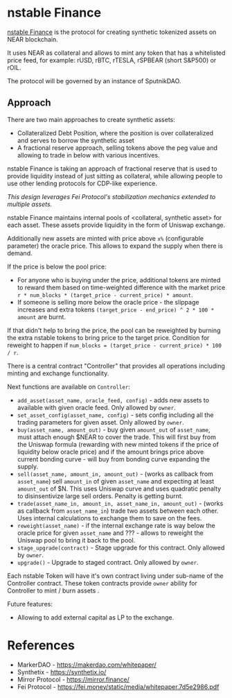 # nstable Finance

[nstable Finance](https://nstable.finance) is the protocol for creating synthetic tokenized assets on NEAR blockchain.

It uses NEAR as collateral and allows to mint any token that has a whitelisted price feed, for example: rUSD, rBTC, rTESLA, rSPBEAR (short S&P500) or rOIL.

The protocol will be governed by an instance of SputnikDAO.

## Approach

There are two main approaches to create synthetic assets:
- Collateralized Debt Position, where the position is over collateralized and serves to borrow the synthetic asset
- A fractional reserve approach, selling tokens above the peg value and allowing to trade in below with various incentives.

nstable Finance is taking an approach of fractional reserve that is used to provide liquidity instead of just sitting as collateral, while allowing people to use other lending protocols for CDP-like experience.

*This design leverages Fei Protocol's stabilization mechanics extended to multiple assets.*

nstable Finance maintains internal pools of <collateral, synthetic asset> for each asset. These assets provide liquidity in the form of Uniswap exchange.

Additionally new assets are minted with price above `x%` (configurable parameter) the oracle price. This allows to expand the supply when there is demand.

If the price is below the pool price:
- For anyone who is buying under the price, additional tokens are minted to reward them based on time-weighted difference with the market price `r * num_blocks * (target_price - current_price) * amount`.
- If someone is selling more below the oracle price - the slippage increases and extra tokens `(target_price - end_price) ^ 2 * 100 * amount` are burnt.

If that didn't help to bring the price, the pool can be reweighted by burning the extra nstable tokens to bring price to the target price. Condition for reweight to happen if `num_blocks = (target_price - current_price) * 100 / r`.

There is a central contract "Controller" that provides all operations including minting and exchange functionality.

Next functions are available on `Controller`:
- `add_asset(asset_name, oracle_feed, config)` - adds new assets to available with given oracle feed. Only allowed by `owner`.
- `set_asset_config(asset_name, config)` - sets config including all the trading parameters for given asset. Only allowed by `owner`.
- `buy(asset_name, amount_out)` - buy given `amount_out` of `asset_name`, must attach enough $NEAR to cover the trade. This will first buy from the Uniswap formula (rewarding with new minted tokens if the price of liquidity below oracle price) and if the amount brings price above current bonding curve - will buy from bonding curve expanding the supply.
- `sell(asset_name, amount_in, amount_out)` - (works as callback from `asset_name`) sell `amount_in` of given `asset_name` and expecting at least `amount_out` of $N. This uses Uniswap curve and uses quadratic penalty to disinsentivize large sell orders. Penalty is getting burnt.
- `trade(asset_name_in, amount_in, asset_name_in, amount_out)` - (works as callback from `asset_name_in`) trade two assets between each other. Uses internal calculations to exchange them to save on the fees.
- `reweight(asset_name)` - if the internal exchange rate is way below the oracle price for given `asset_name` and ??? - allows to reweight the Uniswap pool to bring it back to the pool.
- `stage_upgrade(contract)` - Stage upgrade for this contract. Only allowed by `owner`.
- `upgrade()` - Upgrade to staged contract. Only allowed by `owner`.

Each nstable Token will have it's own contract living under sub-name of the Controller contract. These token contracts provide `owner` ability for Controller to mint / burn assets .

Future features:
- Allowing to add external capital as LP to the exchange.

# References

- MarkerDAO - https://makerdao.com/whitepaper/
- Synthetix - https://synthetix.io/
- Mirror Protocol - https://mirror.finance/
- Fei Protocol - https://fei.money/static/media/whitepaper.7d5e2986.pdf
